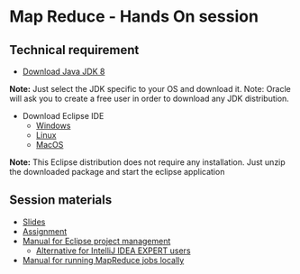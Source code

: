 # Map Reduce - Hands On session

 ## Technical requirement
- [Download Java JDK 8](https://www.oracle.com/es/java/technologies/javase/javase8-archive-downloads.html)

**Note:** Just select the JDK specific to your OS and download it. Note: Oracle will ask you to create a free user in order to download any JDK distribution.

- Download Eclipse IDE
  - [Windows](https://archive.eclipse.org/technology/epp/downloads/release/2021-06/R/eclipse-java-2021-06-R-win32-x86_64.zip)
  - [Linux](https://archive.eclipse.org/technology/epp/downloads/release/2021-06/R/eclipse-java-2021-06-R-linux-gtk-x86_64.tar.gz)
  - [MacOS](https://archive.eclipse.org/technology/epp/downloads/release/2021-06/R/eclipse-java-2021-06-R-macosx-cocoa-x86_64.tar.gz)

**Note:** This Eclipse distribution does not require any installation. Just unzip the downloaded package and start the eclipse application

 ## Session materials
 - [Slides](https://github.com/dtim-upc/MapReduce-PATC/blob/main/Hands-on-MapReduce-Slides.pdf)
 - [Assignment](https://github.com/dtim-upc/MapReduce-PATC/blob/main/Hands-on-MapReduce-Assignment.pdf)
 - [Manual for Eclipse project management](https://github.com/dtim-upc/MapReduce-PATC/blob/main/Eclipse-manual.pdf)
   - [Alternative for IntelliJ IDEA EXPERT users](https://github.com/dtim-upc/MapReduce-PATC/blob/main/intellij-manual.pdf)
 - [Manual for running MapReduce jobs locally](https://github.com/dtim-upc/MapReduce-PATC/blob/main/LocalMapreduce-manual.pdf)
